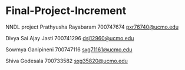 # Final-Project-Increment
NNDL project
Prathyusha Rayabaram	700747674	pxr76740@ucmo.edu

Divya Sai Ajay Jasti	700741296	dsj12960@ucmo.edu

Sowmya Ganipineni	700747116	sxg71161@ucmo.edu

Shiva Godesala	700733582	sxg35820@ucmo.edu
